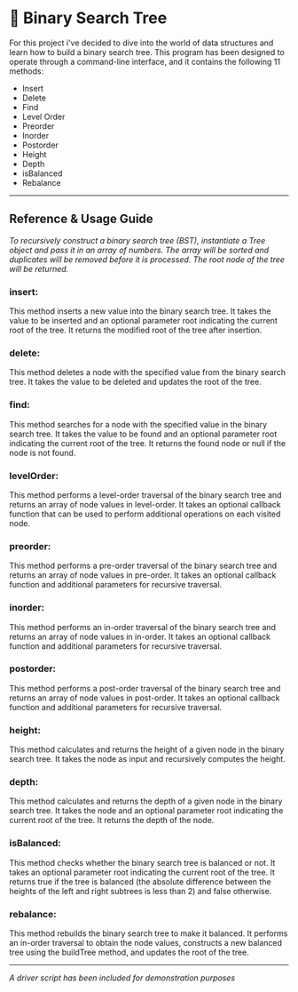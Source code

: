 <h1>🌲 Binary Search Tree</h1>

For this project i've decided to dive into the world of data structures and learn how to build a binary search tree. This program has been designed to operate through a command-line interface, and it contains the following 11 methods:

  - Insert
  - Delete
  - Find
  - Level Order
  - Preorder
  - Inorder
  - Postorder
  - Height
  - Depth
  - isBalanced
  - Rebalance
  
 <hr>

<h2>Reference & Usage Guide</h2>

<em>To recursively construct a binary search tree (BST), instantiate a Tree object and pass it in an array of numbers. The array will be sorted and duplicates will be removed before it is processed. The root node of the tree will be returned.</em>

<h3>insert:</h3>
This method inserts a new value into the binary search tree. It takes the value to be inserted and an optional parameter root indicating the current root of the tree. It returns the modified root of the tree after insertion.

<h3>delete:</h3> This method deletes a node with the specified value from the binary search tree. It takes the value to be deleted and updates the root of the tree.

<h3>find:</h3> This method searches for a node with the specified value in the binary search tree. It takes the value to be found and an optional parameter root indicating the current root of the tree. It returns the found node or null if the node is not found.

<h3>levelOrder:</h3> This method performs a level-order traversal of the binary search tree and returns an array of node values in level-order. It takes an optional callback function that can be used to perform additional operations on each visited node.

<h3>preorder:</h3> This method performs a pre-order traversal of the binary search tree and returns an array of node values in pre-order. It takes an optional callback function and additional parameters for recursive traversal.

<h3>inorder:</h3> This method performs an in-order traversal of the binary search tree and returns an array of node values in in-order. It takes an optional callback function and additional parameters for recursive traversal.

<h3>postorder:</h3> This method performs a post-order traversal of the binary search tree and returns an array of node values in post-order. It takes an optional callback function and additional parameters for recursive traversal.

<h3>height:</h3> This method calculates and returns the height of a given node in the binary search tree. It takes the node as input and recursively computes the height.

<h3>depth:</h3> This method calculates and returns the depth of a given node in the binary search tree. It takes the node and an optional parameter root indicating the current root of the tree. It returns the depth of the node.

<h3>isBalanced:</h3> This method checks whether the binary search tree is balanced or not. It takes an optional parameter root indicating the current root of the tree. It returns true if the tree is balanced (the absolute difference between the heights of the left and right subtrees is less than 2) and false otherwise.

<h3>rebalance:</h3> This method rebuilds the binary search tree to make it balanced. It performs an in-order traversal to obtain the node values, constructs a new balanced tree using the buildTree method, and updates the root of the tree.

<hr>

<em>A driver script has been included for demonstration purposes</em>
